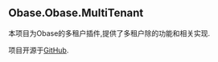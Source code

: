 ﻿## Obase.Obase.MultiTenant
本项目为Obase的多租户插件,提供了多租户除的功能和相关实现.

项目开源于[GitHub](https://github.com/lechengruangong/Obase4DotNet).